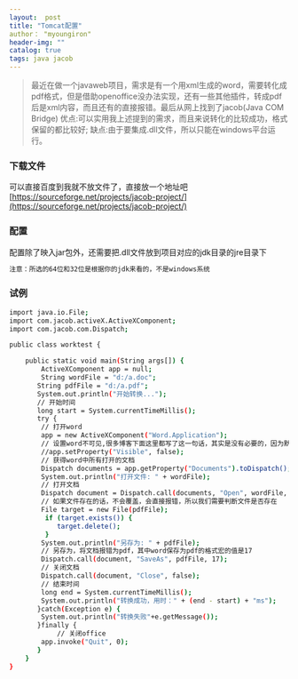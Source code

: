 ```yaml
---
layout:  post 
title: "Tomcat配置" 
author： "myoungiron"
header-img: ""
catalog: true
tags: java jacob
---
```

>最近在做一个javaweb项目，需求是有一个用xml生成的word，需要转化成pdf格式，但是借助openoffice没办法实现，还有一些其他插件，转成pdf后是xml内容，而且还有的直接报错。最后从网上找到了jacob(Java COM Bridge)
>优点:可以实用我上述提到的需求，而且来说转化的比较成功，格式保留的都比较好;
>缺点:由于要集成.dll文件，所以只能在windows平台运行。


### 下载文件
可以直接百度到我就不放文件了，直接放一个地址吧[https://sourceforge.net/projects/jacob-project/](https://sourceforge.net/projects/jacob-project/)
    
### 配置
配置除了映入jar包外，还需要把.dll文件放到项目对应的jdk目录的jre目录下
``` bash
注意：所选的64位和32位是根据你的jdk来看的，不是windows系统
```
### 试例
``` bash
import java.io.File;
import com.jacob.activeX.ActiveXComponent;
import com.jacob.com.Dispatch;

public class worktest {

    public static void main(String args[]) {
        ActiveXComponent app = null;
        String wordFile = "d:/a.doc";
       String pdfFile = "d:/a.pdf";
       System.out.println("开始转换...");
       // 开始时间
       long start = System.currentTimeMillis();  
       try {
        // 打开word
        app = new ActiveXComponent("Word.Application");
        // 设置word不可见,很多博客下面这里都写了这一句话，其实是没有必要的，因为默认就是不可见的，如果设置可见就是会打开一个word文档，对于转化为pdf明显是没有必要的
        //app.setProperty("Visible", false);
        // 获得word中所有打开的文档
        Dispatch documents = app.getProperty("Documents").toDispatch();
        System.out.println("打开文件: " + wordFile);
        // 打开文档
        Dispatch document = Dispatch.call(documents, "Open", wordFile, false, true).toDispatch();
        // 如果文件存在的话，不会覆盖，会直接报错，所以我们需要判断文件是否存在
        File target = new File(pdfFile);  
         if (target.exists()) {  
            target.delete();
         }
        System.out.println("另存为: " + pdfFile);
        // 另存为，将文档报错为pdf，其中word保存为pdf的格式宏的值是17
        Dispatch.call(document, "SaveAs", pdfFile, 17);
        // 关闭文档
        Dispatch.call(document, "Close", false);
        // 结束时间
        long end = System.currentTimeMillis();
        System.out.println("转换成功，用时：" + (end - start) + "ms");
       }catch(Exception e) {
        System.out.println("转换失败"+e.getMessage());
       }finally {
            // 关闭office
        app.invoke("Quit", 0);
       }
    }
}
```